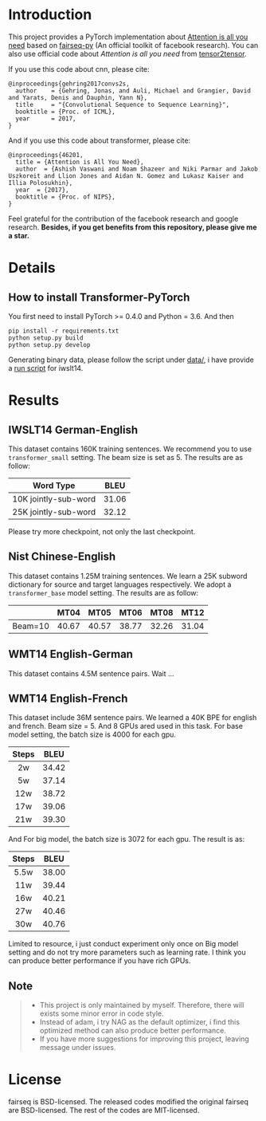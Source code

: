 # Introduction
This project provides a PyTorch implementation about [Attention is all you need](https://arxiv.org/pdf/1706.03762.pdf) based on [fairseq-py](https://github.com/facebookresearch/fairseq-py) (An official toolkit of facebook research). You can also use official code about *Attention is all you need* from [tensor2tensor](https://github.com/tensorflow/tensor2tensor).

If you use this code about cnn, please cite:
```
@inproceedings{gehring2017convs2s,
  author    = {Gehring, Jonas, and Auli, Michael and Grangier, David and Yarats, Denis and Dauphin, Yann N},
  title     = "{Convolutional Sequence to Sequence Learning}",
  booktitle = {Proc. of ICML},
  year      = 2017,
}
```
And if you use this code about transformer, please cite:
```
@inproceedings{46201,
  title = {Attention is All You Need},
  author  = {Ashish Vaswani and Noam Shazeer and Niki Parmar and Jakob Uszkoreit and Llion Jones and Aidan N. Gomez and Lukasz Kaiser and Illia Polosukhin},
  year  = {2017},
  booktitle = {Proc. of NIPS},
}
```
Feel grateful for the contribution of the facebook research and google research. **Besides, if you get benefits from this repository, please give me a star.**

# Details

## How to install Transformer-PyTorch
You first need to install PyTorch >= 0.4.0 and Python = 3.6. And then
```
pip install -r requirements.txt
python setup.py build
python setup.py develop
```

Generating binary data, please follow the script under [data/](data/), i have provide a [run script](run_iwslt14_transformer.sh) for iwslt14.

# Results

## IWSLT14 German-English
This dataset contains 160K training sentences. We recommend you to use `transformer_small` setting. The beam size is set as 5. The results are as follow:

|Word Type|BLEU|
|:-:|:-:|
|10K jointly-sub-word|31.06|
|25K jointly-sub-word|32.12|

Please try more checkpoint, not only the last checkpoint.

## Nist Chinese-English

This dataset contains 1.25M training sentences. We learn a 25K subword dictionary for source and target languages respectively. We adopt a `transformer_base` model setting. The results are as follow:

||MT04|MT05|MT06|MT08|MT12|
|:-:|:-:|:-:|:-:|:-:|:-:|
|Beam=10|40.67|40.57|38.77|32.26|31.04|

## WMT14 English-German
This dataset contains 4.5M sentence pairs. Wait ...

## WMT14 English-French
This dataset include 36M sentence pairs. We learned a 40K BPE for english and french. Beam size = 5. And 8 GPUs ared used in this task. For base model setting, the batch size is 4000 for each gpu.

|Steps|BLEU|
|:-:|:-:|
|2w|34.42|
|5w|37.14|
|12w|38.72|
|17w|39.06|
|21w|39.30|

And For big model, the batch size is 3072 for each gpu. The result is as:

|Steps|BLEU|
|:-:|:-:|
|5.5w|38.00|
|11w|39.44|
|16w|40.21|
|27w|40.46|
|30w|40.76|

Limited to resource, i just conduct experiment only once on Big model setting and do not try more parameters such as learning rate. I think you can produce better performance if you have rich GPUs.

## Note
> * This project is only maintained by myself. Therefore, there will exists some minor error in code style.
> * Instead of adam, i try NAG as the default optimizer, i find this optimized method can also produce better performance.
> * If you have more suggestions for improving this project, leaving message under issues.

# License
fairseq is BSD-licensed. The released codes modified the original fairseq are BSD-licensed. The rest of the codes are MIT-licensed.
